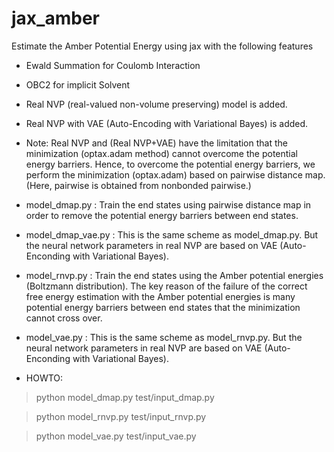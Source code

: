 # jax_amber

Estimate the Amber Potential Energy using jax with the following features

* Ewald Summation for Coulomb Interaction

* OBC2 for implicit Solvent

* Real NVP (real-valued non-volume preserving) model is added.

* Real NVP with VAE (Auto-Encoding with Variational Bayes)  is added.

* Note: Real NVP and (Real NVP+VAE) have the limitation that the minimization (optax.adam method) cannot overcome the potential energy barriers. Hence, to overcome the potential energy barriers, we perform the minimization (optax.adam) based on pairwise distance map. (Here, pairwise is obtained from nonbonded pairwise.)

* model_dmap.py : Train the end states using pairwise distance map in order to remove the potential energy barriers between end states.

* model_dmap_vae.py : This is the same scheme as model_dmap.py. But the neural network parameters in real NVP are based on  VAE (Auto-Enconding with Variational Bayes).

* model_rnvp.py : Train the end states using the Amber potential energies (Boltzmann distribution). The key reason of the failure of the correct free energy estimation with the Amber potential energies is many potential energy barriers between end states that the minimization cannot cross over.

* model_vae.py : This is the same scheme as model_rnvp.py. But the neural network parameters in real NVP are based on VAE (Auto-Enconding with Variational Bayes). 

* HOWTO:
> python model_dmap.py test/input_dmap.py

> python model_rnvp.py test/input_rnvp.py

> python model_vae.py test/input_vae.py
